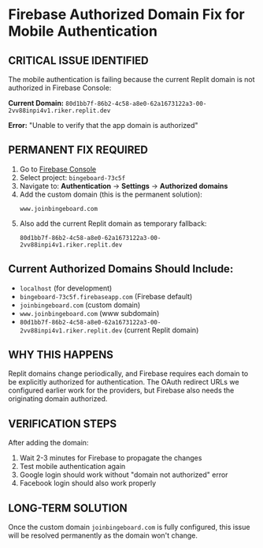 # Firebase Authorized Domain Fix for Mobile Authentication

## CRITICAL ISSUE IDENTIFIED

The mobile authentication is failing because the current Replit domain is not authorized in Firebase Console:

**Current Domain:** `80d1bb7f-86b2-4c58-a8e0-62a1673122a3-00-2vv88inpi4v1.riker.replit.dev`

**Error:** "Unable to verify that the app domain is authorized"

## PERMANENT FIX REQUIRED

1. Go to [Firebase Console](https://console.firebase.google.com/)
2. Select project: `bingeboard-73c5f`
3. Navigate to: **Authentication** → **Settings** → **Authorized domains**
4. Add the custom domain (this is the permanent solution):
   ```
   www.joinbingeboard.com
   ```
5. Also add the current Replit domain as temporary fallback:
   ```
   80d1bb7f-86b2-4c58-a8e0-62a1673122a3-00-2vv88inpi4v1.riker.replit.dev
   ```

## Current Authorized Domains Should Include:
- `localhost` (for development)
- `bingeboard-73c5f.firebaseapp.com` (Firebase default)
- `joinbingeboard.com` (custom domain)
- `www.joinbingeboard.com` (www subdomain)
- `80d1bb7f-86b2-4c58-a8e0-62a1673122a3-00-2vv88inpi4v1.riker.replit.dev` (current Replit domain)

## WHY THIS HAPPENS

Replit domains change periodically, and Firebase requires each domain to be explicitly authorized for authentication. The OAuth redirect URLs we configured earlier work for the providers, but Firebase also needs the originating domain authorized.

## VERIFICATION STEPS

After adding the domain:
1. Wait 2-3 minutes for Firebase to propagate the changes
2. Test mobile authentication again
3. Google login should work without "domain not authorized" error
4. Facebook login should also work properly

## LONG-TERM SOLUTION

Once the custom domain `joinbingeboard.com` is fully configured, this issue will be resolved permanently as the domain won't change.